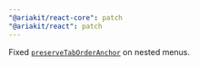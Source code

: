 ```yaml
---
"@ariakit/react-core": patch
"@ariakit/react": patch
---
```


Fixed [`preserveTabOrderAnchor`](https://ariakit.org/reference/menu#preservetaborderanchor) on nested menus.
